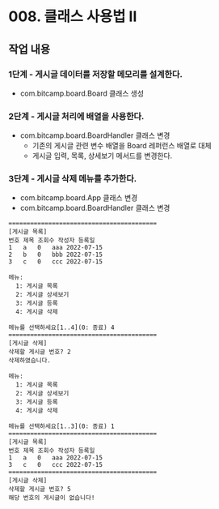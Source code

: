 # 008. 클래스 사용법 II


## 작업 내용

### 1단계 - 게시글 데이터를 저장할 메모리를 설계한다.
- com.bitcamp.board.Board 클래스 생성

### 2단계 - 게시글 처리에 배열을 사용한다.
- com.bitcamp.board.BoardHandler 클래스 변경
  - 기존의 게시글 관련 변수 배열을 Board 레퍼런스 배열로 대체
  - 게시글 입력, 목록, 상세보기 메서드를 변경한다.

### 3단계 - 게시글 삭제 메뉴를 추가한다.
- com.bitcamp.board.App 클래스 변경
- com.bitcamp.board.BoardHandler 클래스 변경

```
=========================================
[게시글 목록]
번호 제목 조회수 작성자 등록일
1	a	0	aaa	2022-07-15
2	b	0	bbb	2022-07-15
3	c	0	ccc	2022-07-15

메뉴:
  1: 게시글 목록
  2: 게시글 상세보기
  3: 게시글 등록
  4: 게시글 삭제
  
메뉴를 선택하세요[1..4](0: 종료) 4
=========================================
[게시글 삭제]
삭제할 게시글 번호? 2
삭제하였습니다.

메뉴:
  1: 게시글 목록
  2: 게시글 상세보기
  3: 게시글 등록
  4: 게시글 삭제

메뉴를 선택하세요[1..3](0: 종료) 1
=========================================
[게시글 목록]
번호 제목 조회수 작성자 등록일
1	a	0	aaa	2022-07-15
3	c	0	ccc	2022-07-15
=========================================
[게시글 삭제]
삭제할 게시글 번호? 5
해당 번호의 게시글이 없습니다!
```